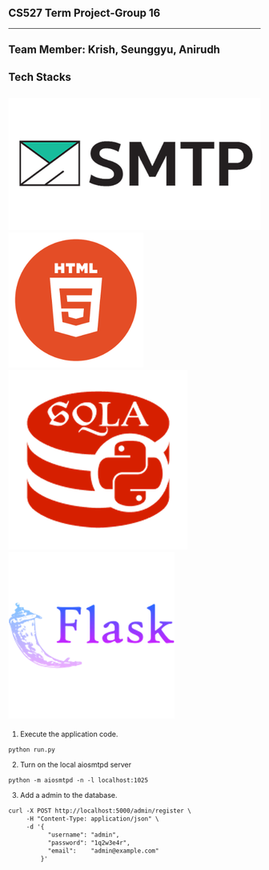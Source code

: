 ## CS527 Term Project-Group 16
---
Team Member:
Krish, Seunggyu, Anirudh
---
## Tech Stacks
 ![alt text](/images/smtp.png)
 ![alt text](/images/html.png)
 ![alt text](/images/sqlalchemy.png)
 ![alt text](/images/flask.png)
---
1. Execute the application code.
```
python run.py
```
2. Turn on the local aiosmtpd server 
```
python -m aiosmtpd -n -l localhost:1025
```
3. Add a admin to the database. 
```
curl -X POST http://localhost:5000/admin/register \
     -H "Content-Type: application/json" \
     -d '{
           "username": "admin",
           "password": "1q2w3e4r",
           "email":    "admin@example.com"
         }'
```